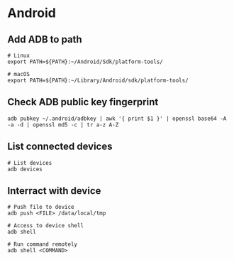 # Android

## Add ADB to path

```shell
# Linux
export PATH=${PATH}:~/Android/Sdk/platform-tools/

# macOS
export PATH=${PATH}:~/Library/Android/sdk/platform-tools/
```

## Check ADB public key fingerprint

```shell
adb pubkey ~/.android/adbkey | awk '{ print $1 }' | openssl base64 -A -a -d | openssl md5 -c | tr a-z A-Z
```

## List connected devices

```shell
# List devices
adb devices
```

## Interract with device

```shell
# Push file to device
adb push <FILE> /data/local/tmp

# Access to device shell
adb shell

# Run command remotely
adb shell <COMMAND>
```
